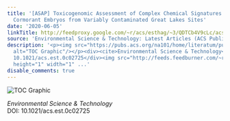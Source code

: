 ```yaml
---
title: '[ASAP] Toxicogenomic Assessment of Complex Chemical Signatures in Double-Crested
  Cormorant Embryos from Variably Contaminated Great Lakes Sites'
date: '2020-06-05'
linkTitle: http://feedproxy.google.com/~r/acs/esthag/~3/QDTCb4V9cLc/acs.est.0c02725
source: 'Environmental Science & Technology: Latest Articles (ACS Publications)'
description: '<p><img src="https://pubs.acs.org/na101/home/literatum/publisher/achs/journals/content/esthag/0/esthag.ahead-of-print/acs.est.0c02725/20200605/images/medium/es0c02725_0005.gif"
  alt="TOC Graphic"/></p><div><cite>Environmental Science & Technology</cite></div><div>DOI:
  10.1021/acs.est.0c02725</div><img src="http://feeds.feedburner.com/~r/acs/esthag/~4/QDTCb4V9cLc"
  height="1" width="1" ...'
disable_comments: true
---
```

<p><img src="https://pubs.acs.org/na101/home/literatum/publisher/achs/journals/content/esthag/0/esthag.ahead-of-print/acs.est.0c02725/20200605/images/medium/es0c02725_0005.gif" alt="TOC Graphic"/></p><div><cite>Environmental Science & Technology</cite></div><div>DOI: 10.1021/acs.est.0c02725</div><img src="http://feeds.feedburner.com/~r/acs/esthag/~4/QDTCb4V9cLc" height="1" width="1" ...